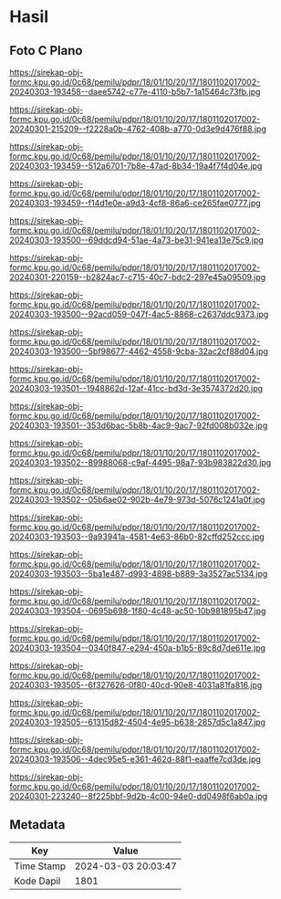 # Hasil

## Foto C Plano

https://sirekap-obj-formc.kpu.go.id/0c68/pemilu/pdpr/18/01/10/20/17/1801102017002-20240303-193458--daee5742-c77e-4110-b5b7-1a15464c73fb.jpg

https://sirekap-obj-formc.kpu.go.id/0c68/pemilu/pdpr/18/01/10/20/17/1801102017002-20240301-215209--f2228a0b-4762-408b-a770-0d3e9d476f88.jpg

https://sirekap-obj-formc.kpu.go.id/0c68/pemilu/pdpr/18/01/10/20/17/1801102017002-20240303-193459--512a6701-7b8e-47ad-8b34-19a4f7f4d04e.jpg

https://sirekap-obj-formc.kpu.go.id/0c68/pemilu/pdpr/18/01/10/20/17/1801102017002-20240303-193459--f14d1e0e-a9d3-4cf8-86a6-ce265fae0777.jpg

https://sirekap-obj-formc.kpu.go.id/0c68/pemilu/pdpr/18/01/10/20/17/1801102017002-20240303-193500--69ddcd94-51ae-4a73-be31-941ea13e75c9.jpg

https://sirekap-obj-formc.kpu.go.id/0c68/pemilu/pdpr/18/01/10/20/17/1801102017002-20240301-220159--b2824ac7-c715-40c7-bdc2-297e45a09509.jpg

https://sirekap-obj-formc.kpu.go.id/0c68/pemilu/pdpr/18/01/10/20/17/1801102017002-20240303-193500--92acd059-047f-4ac5-8868-c2637ddc9373.jpg

https://sirekap-obj-formc.kpu.go.id/0c68/pemilu/pdpr/18/01/10/20/17/1801102017002-20240303-193500--5bf98677-4462-4558-9cba-32ac2cf88d04.jpg

https://sirekap-obj-formc.kpu.go.id/0c68/pemilu/pdpr/18/01/10/20/17/1801102017002-20240303-193501--1948862d-12af-41cc-bd3d-3e3574372d20.jpg

https://sirekap-obj-formc.kpu.go.id/0c68/pemilu/pdpr/18/01/10/20/17/1801102017002-20240303-193501--353d6bac-5b8b-4ac9-9ac7-92fd008b032e.jpg

https://sirekap-obj-formc.kpu.go.id/0c68/pemilu/pdpr/18/01/10/20/17/1801102017002-20240303-193502--89988068-c9af-4495-98a7-93b983822d30.jpg

https://sirekap-obj-formc.kpu.go.id/0c68/pemilu/pdpr/18/01/10/20/17/1801102017002-20240303-193502--05b6ae02-902b-4e79-973d-5076c1241a0f.jpg

https://sirekap-obj-formc.kpu.go.id/0c68/pemilu/pdpr/18/01/10/20/17/1801102017002-20240303-193503--9a93941a-4581-4e63-86b0-82cffd252ccc.jpg

https://sirekap-obj-formc.kpu.go.id/0c68/pemilu/pdpr/18/01/10/20/17/1801102017002-20240303-193503--5ba1e487-d993-4898-b889-3a3527ac5134.jpg

https://sirekap-obj-formc.kpu.go.id/0c68/pemilu/pdpr/18/01/10/20/17/1801102017002-20240303-193504--0695b698-1f80-4c48-ac50-10b981895b47.jpg

https://sirekap-obj-formc.kpu.go.id/0c68/pemilu/pdpr/18/01/10/20/17/1801102017002-20240303-193504--0340f847-e294-450a-b1b5-89c8d7de611e.jpg

https://sirekap-obj-formc.kpu.go.id/0c68/pemilu/pdpr/18/01/10/20/17/1801102017002-20240303-193505--6f327626-0f80-40cd-90e8-4031a81fa816.jpg

https://sirekap-obj-formc.kpu.go.id/0c68/pemilu/pdpr/18/01/10/20/17/1801102017002-20240303-193505--61315d82-4504-4e95-b638-2857d5c1a847.jpg

https://sirekap-obj-formc.kpu.go.id/0c68/pemilu/pdpr/18/01/10/20/17/1801102017002-20240303-193506--4dec95e5-e361-462d-88f1-eaaffe7cd3de.jpg

https://sirekap-obj-formc.kpu.go.id/0c68/pemilu/pdpr/18/01/10/20/17/1801102017002-20240301-223240--8f225bbf-9d2b-4c00-94e0-dd0498f6ab0a.jpg


## Metadata

| Key        | Value               |
| ---------- | ------------------- |
| Time Stamp | 2024-03-03 20:03:47 |
| Kode Dapil | 1801                |



